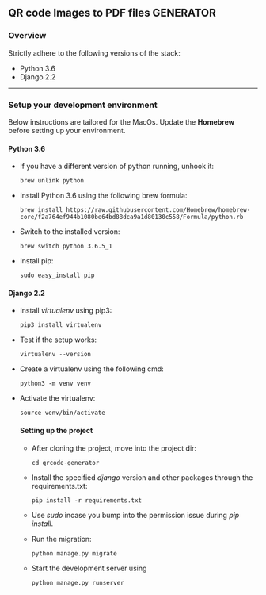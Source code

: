 ﻿
## QR code Images to PDF files GENERATOR

### Overview

Strictly adhere to the following versions of the stack:

- Python 3.6	
- Django 2.2

---


### Setup your development environment

Below instructions are tailored for the MacOs. Update the **Homebrew** before setting up your environment.


#### Python 3.6

- If you have a different version of python running, unhook it:

    `brew unlink python`

- Install Python 3.6 using the following brew formula:

    `
    brew install https://raw.githubusercontent.com/Homebrew/homebrew-core/f2a764ef944b1080be64bd88dca9a1d80130c558/Formula/python.rb
    `

- Switch to the installed version:

    `brew switch python 3.6.5_1`

- Install pip:

    `sudo easy_install pip`


#### Django 2.2

- Install *virtualenv* using pip3:

    `pip3 install virtualenv`

- Test if the setup works:

   `virtualenv --version`

- Create a virtualenv using the following cmd:

  `python3 -m venv venv`

- Activate the virtualenv:

    `source venv/bin/activate`

    #### Setting up the project

    - After cloning the project, move into the project dir:

        `cd qrcode-generator`

    - Install the specified *django* version and other packages through the requirements.txt:

        `pip install -r requirements.txt`

    - Use *sudo* incase you bump into the permission issue during *pip install*.

    - Run the migration:

        `python manage.py migrate`

    - Start the development server using

        `python manage.py runserver`

